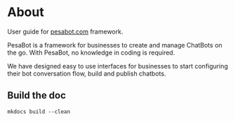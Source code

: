 # About

User guide for [pesabot.com](pesabot.com) framework.

PesaBot is a framework for businesses to create and manage ChatBots on the go. With PesaBot, no knowledge in coding is required.

We have designed easy to use interfaces for businesses to start configuring their bot conversation flow, build and publish chatbots.

## Build the doc

    mkdocs build --clean